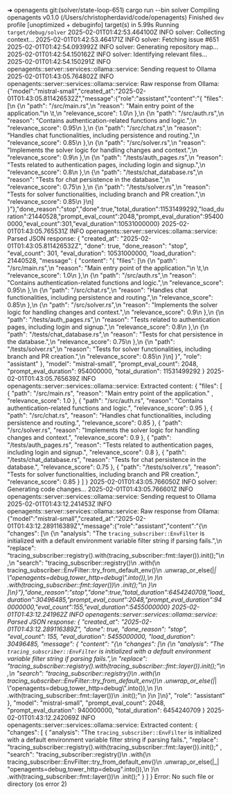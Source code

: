 ➜  openagents git:(solver/state-loop-651) cargo run --bin solver
   Compiling openagents v0.1.0 (/Users/christopherdavid/code/openagents)
    Finished `dev` profile [unoptimized + debuginfo] target(s) in 5.99s
     Running `target/debug/solver`
2025-02-01T01:42:53.464100Z  INFO solver: Collecting context...
2025-02-01T01:42:53.464171Z  INFO solver: Fetching issue #651
2025-02-01T01:42:54.093992Z  INFO solver: Generating repository map...
2025-02-01T01:42:54.150162Z  INFO solver: Identifying relevant files...
2025-02-01T01:42:54.150291Z  INFO openagents::server::services::ollama::service: Sending request to Ollama
2025-02-01T01:43:05.764802Z  INFO openagents::server::services::ollama::service: Raw response from Ollama: {"model":"mistral-small","created_at":"2025-02-01T01:43:05.811426532Z","message":{"role":"assistant","content":"{ \"files\": [\n    {\n        \"path\": \"/src/main.rs\",\n        \"reason\": \"Main entry point of the application.\"\n    \t,\n        \"relevance_score\": 1.0\n    },\n    {\n        \"path\": \"/src/auth.rs\",\n        \"reason\": \"Contains authentication-related functions and logic.\",\n        \"relevance_score\": 0.95\n    },\n    {\n        \"path\": \"/src/chat.rs\",\n        \"reason\": \"Handles chat functionalities, including persistence and routing.\",\n        \"relevance_score\": 0.85\n    },\n    {\n        \"path\": \"/src/solver.rs\",\n        \"reason\": \"Implements the solver logic for handling changes and context.\",\n        \"relevance_score\": 0.9\n    },\n    {\n        \"path\": \"/tests/auth_pages.rs\",\n        \"reason\": \"Tests related to authentication pages, including login and signup.\",\n        \"relevance_score\": 0.8\n    },\n    {\n        \"path\": \"/tests/chat_database.rs\",\n        \"reason\": \"Tests for chat persistence in the database.\",\n        \"relevance_score\": 0.75\n    },\n    {\n        \"path\": \"/tests/solver.rs\",\n        \"reason\": \"Tests for solver functionalities, including branch and PR creation.\",\n        \"relevance_score\": 0.85\n    }\n] }"},"done_reason":"stop","done":true,"total_duration":11531499292,"load_duration":21440528,"prompt_eval_count":2048,"prompt_eval_duration":954000000,"eval_count":301,"eval_duration":10531000000}
2025-02-01T01:43:05.765531Z  INFO openagents::server::services::ollama::service: Parsed JSON response: {
  "created_at": "2025-02-01T01:43:05.811426532Z",
  "done": true,
  "done_reason": "stop",
  "eval_count": 301,
  "eval_duration": 10531000000,
  "load_duration": 21440528,
  "message": {
    "content": "{ \"files\": [\n    {\n        \"path\": \"/src/main.rs\",\n        \"reason\": \"Main entry point of the application.\"\n    \t,\n        \"relevance_score\": 1.0\n    },\n    {\n        \"path\": \"/src/auth.rs\",\n        \"reason\": \"Contains authentication-related functions and logic.\",\n        \"relevance_score\": 0.95\n    },\n    {\n        \"path\": \"/src/chat.rs\",\n        \"reason\": \"Handles chat functionalities, including persistence and routing.\",\n        \"relevance_score\": 0.85\n    },\n    {\n        \"path\": \"/src/solver.rs\",\n        \"reason\": \"Implements the solver logic for handling changes and context.\",\n        \"relevance_score\": 0.9\n    },\n    {\n        \"path\": \"/tests/auth_pages.rs\",\n        \"reason\": \"Tests related to authentication pages, including login and signup.\",\n        \"relevance_score\": 0.8\n    },\n    {\n        \"path\": \"/tests/chat_database.rs\",\n        \"reason\": \"Tests for chat persistence in the database.\",\n        \"relevance_score\": 0.75\n    },\n    {\n        \"path\": \"/tests/solver.rs\",\n        \"reason\": \"Tests for solver functionalities, including branch and PR creation.\",\n        \"relevance_score\": 0.85\n    }\n] }",
    "role": "assistant"
  },
  "model": "mistral-small",
  "prompt_eval_count": 2048,
  "prompt_eval_duration": 954000000,
  "total_duration": 11531499292
}
2025-02-01T01:43:05.765639Z  INFO openagents::server::services::ollama::service: Extracted content: { "files": [
    {
        "path": "/src/main.rs",
        "reason": "Main entry point of the application."
        ,
        "relevance_score": 1.0
    },
    {
        "path": "/src/auth.rs",
        "reason": "Contains authentication-related functions and logic.",
        "relevance_score": 0.95
    },
    {
        "path": "/src/chat.rs",
        "reason": "Handles chat functionalities, including persistence and routing.",
        "relevance_score": 0.85
    },
    {
        "path": "/src/solver.rs",
        "reason": "Implements the solver logic for handling changes and context.",
        "relevance_score": 0.9
    },
    {
        "path": "/tests/auth_pages.rs",
        "reason": "Tests related to authentication pages, including login and signup.",
        "relevance_score": 0.8
    },
    {
        "path": "/tests/chat_database.rs",
        "reason": "Tests for chat persistence in the database.",
        "relevance_score": 0.75
    },
    {
        "path": "/tests/solver.rs",
        "reason": "Tests for solver functionalities, including branch and PR creation.",
        "relevance_score": 0.85
    }
] }
2025-02-01T01:43:05.766050Z  INFO solver: Generating code changes...
2025-02-01T01:43:05.766601Z  INFO openagents::server::services::ollama::service: Sending request to Ollama
2025-02-01T01:43:12.241453Z  INFO openagents::server::services::ollama::service: Raw response from Ollama: {"model":"mistral-small","created_at":"2025-02-01T01:43:12.289116389Z","message":{"role":"assistant","content":"{\n  \"changes\": [\n    {\n      \"analysis\": \"The `tracing_subscriber::EnvFilter` is initialized with a default environment variable filter string if parsing fails.\",\n      \"replace\": \"tracing_subscriber::registry().with(tracing_subscriber::fmt::layer()).init();\"\n    ,\n      \"search\": \"tracing_subscriber::registry()\\n        .with(\\n            tracing_subscriber::EnvFilter::try_from_default_env()\\n                .unwrap_or_else(|_| \\\"openagents=debug,tower_http=debug\\\".into()),\\n        )\\n        .with(tracing_subscriber::fmt::layer())\\n        .init();\"\n    }\n  ]\n}"},"done_reason":"stop","done":true,"total_duration":6454240709,"load_duration":30496485,"prompt_eval_count":2048,"prompt_eval_duration":940000000,"eval_count":155,"eval_duration":5455000000}
2025-02-01T01:43:12.241962Z  INFO openagents::server::services::ollama::service: Parsed JSON response: {
  "created_at": "2025-02-01T01:43:12.289116389Z",
  "done": true,
  "done_reason": "stop",
  "eval_count": 155,
  "eval_duration": 5455000000,
  "load_duration": 30496485,
  "message": {
    "content": "{\n  \"changes\": [\n    {\n      \"analysis\": \"The `tracing_subscriber::EnvFilter` is initialized with a default environment variable filter string if parsing fails.\",\n      \"replace\": \"tracing_subscriber::registry().with(tracing_subscriber::fmt::layer()).init();\"\n    ,\n      \"search\": \"tracing_subscriber::registry()\\n        .with(\\n            tracing_subscriber::EnvFilter::try_from_default_env()\\n                .unwrap_or_else(|_| \\\"openagents=debug,tower_http=debug\\\".into()),\\n        )\\n        .with(tracing_subscriber::fmt::layer())\\n        .init();\"\n    }\n  ]\n}",
    "role": "assistant"
  },
  "model": "mistral-small",
  "prompt_eval_count": 2048,
  "prompt_eval_duration": 940000000,
  "total_duration": 6454240709
}
2025-02-01T01:43:12.242069Z  INFO openagents::server::services::ollama::service: Extracted content: {
  "changes": [
    {
      "analysis": "The `tracing_subscriber::EnvFilter` is initialized with a default environment variable filter string if parsing fails.",
      "replace": "tracing_subscriber::registry().with(tracing_subscriber::fmt::layer()).init();"
    ,
      "search": "tracing_subscriber::registry()\n        .with(\n            tracing_subscriber::EnvFilter::try_from_default_env()\n                .unwrap_or_else(|_| \"openagents=debug,tower_http=debug\".into()),\n        )\n        .with(tracing_subscriber::fmt::layer())\n        .init();"
    }
  ]
}
Error: No such file or directory (os error 2)
